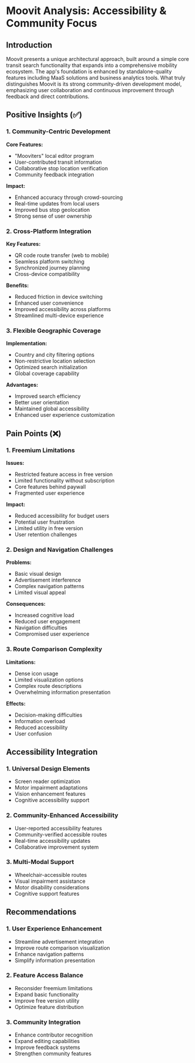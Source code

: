 # Moovit Analysis: Accessibility & Community Focus

## Introduction
Moovit presents a unique architectural approach, built around a simple core transit search functionality that expands into a comprehensive mobility ecosystem. The app's foundation is enhanced by standalone-quality features including MaaS solutions and business analytics tools. What truly distinguishes Moovit is its strong community-driven development model, emphasizing user collaboration and continuous improvement through feedback and direct contributions.

## Positive Insights (✅)

### 1. Community-Centric Development
**Core Features:**
- "Mooviters" local editor program
- User-contributed transit information
- Collaborative stop location verification
- Community feedback integration

**Impact:**
- Enhanced accuracy through crowd-sourcing
- Real-time updates from local users
- Improved bus stop geolocation
- Strong sense of user ownership

### 2. Cross-Platform Integration
**Key Features:**
- QR code route transfer (web to mobile)
- Seamless platform switching
- Synchronized journey planning
- Cross-device compatibility

**Benefits:**
- Reduced friction in device switching
- Enhanced user convenience
- Improved accessibility across platforms
- Streamlined multi-device experience

### 3. Flexible Geographic Coverage
**Implementation:**
- Country and city filtering options
- Non-restrictive location selection
- Optimized search initialization
- Global coverage capability

**Advantages:**
- Improved search efficiency
- Better user orientation
- Maintained global accessibility
- Enhanced user experience customization

## Pain Points (❌)

### 1. Freemium Limitations
**Issues:**
- Restricted feature access in free version
- Limited functionality without subscription
- Core features behind paywall
- Fragmented user experience

**Impact:**
- Reduced accessibility for budget users
- Potential user frustration
- Limited utility in free version
- User retention challenges

### 2. Design and Navigation Challenges
**Problems:**
- Basic visual design
- Advertisement interference
- Complex navigation patterns
- Limited visual appeal

**Consequences:**
- Increased cognitive load
- Reduced user engagement
- Navigation difficulties
- Compromised user experience

### 3. Route Comparison Complexity
**Limitations:**
- Dense icon usage
- Limited visualization options
- Complex route descriptions
- Overwhelming information presentation

**Effects:**
- Decision-making difficulties
- Information overload
- Reduced accessibility
- User confusion

## Accessibility Integration

### 1. Universal Design Elements
- Screen reader optimization
- Motor impairment adaptations
- Vision enhancement features
- Cognitive accessibility support

### 2. Community-Enhanced Accessibility
- User-reported accessibility features
- Community-verified accessible routes
- Real-time accessibility updates
- Collaborative improvement system

### 3. Multi-Modal Support
- Wheelchair-accessible routes
- Visual impairment assistance
- Motor disability considerations
- Cognitive support features

## Recommendations

### 1. User Experience Enhancement
- Streamline advertisement integration
- Improve route comparison visualization
- Enhance navigation patterns
- Simplify information presentation

### 2. Feature Access Balance
- Reconsider freemium limitations
- Expand basic functionality
- Improve free version utility
- Optimize feature distribution

### 3. Community Integration
- Enhance contributor recognition
- Expand editing capabilities
- Improve feedback systems
- Strengthen community features 